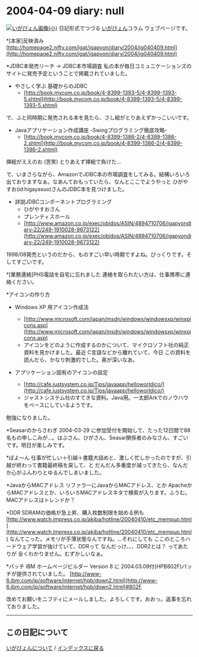 2004-04-09 diary: null
=====================================================================================================
[![いがぴょん画像(小)](https://igapyon.github.io/diary/images/iga200306s.jpg "いがぴょん")](https://igapyon.github.io/diary/memo/memoigapyon.html) 日記形式でつづる [いがぴょん](https://igapyon.github.io/diary/memo/memoigapyon.html)コラム ウェブページです。

*[本家]反映済み
[http://homepage2.nifty.com/igat/igapyon/diary/2004/ig040409.html](http://homepage2.nifty.com/igat/igapyon/diary/2004/ig040409.html)

*JDBC本発売リーチ → JDBC本市場調査
私の本が毎日コミュニケーションズのサイトに発売予定ということで掲載されていました。

* やさしく学ぶ 基礎からのJDBC
  * [http://book.mycom.co.jp/book/4-8399-1393-5/4-8399-1393-5.shtml](http://book.mycom.co.jp/book/4-8399-1393-5/4-8399-1393-5.shtml)


で、ふと同時期に発売される本を見たら、さし絵がとりあえずかっこいいです。

* Javaアプリケーション作成講座 -Swingプログラミング徹底攻略-
  * [http://book.mycom.co.jp/book/4-8399-1386-2/4-8399-1386-2.shtml](http://book.mycom.co.jp/book/4-8399-1386-2/4-8399-1386-2.shtml)

挿絵がええのお (苦笑) とりあえず挿絵で負けた…

で、いまさらながら、AmazonでJDBC本の市場調査をしてみる。結構いろいろ出ておりますなぁ。なあんておもっていたら、なんとここでようやっと ひがやすお(id:higayasuo)さんのJDBC本を見つけました。

* 詳説JDBCコンポーネントプログラミング
  * ひがやすおさん
  * プレンティスホール
  * [http://www.amazon.co.jp/exec/obidos/ASIN/4894710706/igapyondiary-22/249-1910028-9673122](http://www.amazon.co.jp/exec/obidos/ASIN/4894710706/igapyondiary-22/249-1910028-9673122)

1998/08発売というのだから、ものすごい早い時期ですよね。びっくりです。そしてすごいです。



*[業務連絡]PHS電話を自宅に忘れました
連絡を取られたい方は、仕事携帯に連絡ください。

*アイコンの作り方

* Windows XP 用アイコン作成法
  * [http://www.microsoft.com/japan/msdn/windows/windowsxp/winxpicons.asp](http://www.microsoft.com/japan/msdn/windows/windowsxp/winxpicons.asp)
  * アイコンをどのように作成するのかについて、マイクロソフト社の純正資料を見かけました。最近 C言語などから離れていて、今日 この資料を読んだら、かなり刺激的でした。奥が深いなあ。



* アプリケーション固有のアイコンの設定
  * [http://cafe.justsystem.co.jp/Tips/javaapp/helloworldico/](http://cafe.justsystem.co.jp/Tips/javaapp/helloworldico/)
  * ジャストシステム社のすてきな資料。Java用。一太郎Arkでのノウハウをベースにしているようです。

勉強になりました。

*Seasarのからさわぎ
2004-03-29 に参加受付を開始して、たった12日間で88名もの申しこみが…。はぶさん、ひがさん、Seasar関係者のみなさん、すごいです。明日が楽しみです。

*ぼよ～ん
仕事が忙しい＋引越＋書籍大詰めと、激しく忙しかったのですが、引越が終わって書籍最終稿を戻して、と だんだん多重度が減ってきたら、なんだか心がふんわりとゆるんでしまいました。

*JavaからMACアドレス
リファラーにJavaからMACアドレス、とか ApacheからMACアドレスとか、いろいろMACアドレスネタで検索が入ります。ふうむ。MACアドレスはトレンドか？

*DDR SDRAMの価格が急上昇、購入枚数制限を始める例も 
[http://www.watch.impress.co.jp/akiba/hotline/20040410/etc_mempup.html](http://www.watch.impress.co.jp/akiba/hotline/20040410/etc_mempup.html)
なんてこった。メモリが手薄状態なんですね。…それにしても ここのところハードウェア学習が抜けていて、DDRって なんだっけ、、、DDR2とは？ ってあたりが 全くわかりません。むずかしいなぁ。

*パッチ
IBM ホームページビルダー Version 8 に 2004.03.09付(HPB802F)パッチが提供されていました。
[http://www-6.ibm.com/jp/software/internet/hpb/down2.html](http://www-6.ibm.com/jp/software/internet/hpb/down2.html)#802F

改めてお願いをニフティにメールしました。よろしくです。おおっ。返事を忘れておりました。


----------------------------------------------------------------------------------------------------

## この日記について
[いがぴょんについて](https://igapyon.github.io/diary/memo/memoigapyon.html) / [インデックスに戻る](https://igapyon.github.io/diary/idxall.html)
